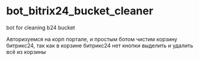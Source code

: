 # bot_bitrix24_bucket_cleaner
bot for cleaning b24 bucket

Авторизуемся на корп портале, и простым ботом чистим корзину битрикс24, так как в корзине битрикс24 нет кнопки выделить и удалить всё из корзины